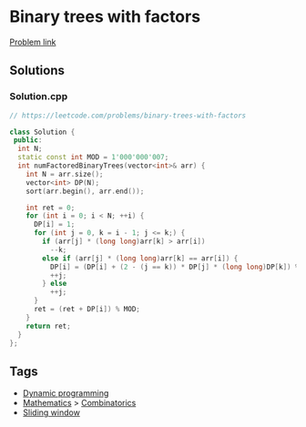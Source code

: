 # Binary trees with factors

[Problem link](https://leetcode.com/problems/binary-trees-with-factors)

## Solutions


### Solution.cpp
```cpp
// https://leetcode.com/problems/binary-trees-with-factors

class Solution {
 public:
  int N;
  static const int MOD = 1'000'000'007;
  int numFactoredBinaryTrees(vector<int>& arr) {
    int N = arr.size();
    vector<int> DP(N);
    sort(arr.begin(), arr.end());

    int ret = 0;
    for (int i = 0; i < N; ++i) {
      DP[i] = 1;
      for (int j = 0, k = i - 1; j <= k;) {
        if (arr[j] * (long long)arr[k] > arr[i])
          --k;
        else if (arr[j] * (long long)arr[k] == arr[i]) {
          DP[i] = (DP[i] + (2 - (j == k)) * DP[j] * (long long)DP[k]) % MOD;
          ++j;
        } else
          ++j;
      }
      ret = (ret + DP[i]) % MOD;
    }
    return ret;
  }
};
```
## Tags

* [Dynamic programming](/Collections/dynamic-programming.md#dynamic-programming)
* [Mathematics](/Collections/mathematics.md#mathematics) > [Combinatorics](/Collections/mathematics.md#combinatorics)
* [Sliding window](/Collections/sliding-window.md#sliding-window)
